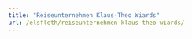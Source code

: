 ```yaml
---
title: "Reiseunternehmen Klaus-Theo Wiards"
url: /elsfleth/reiseunternehmen-klaus-theo-wiards/
---
```

